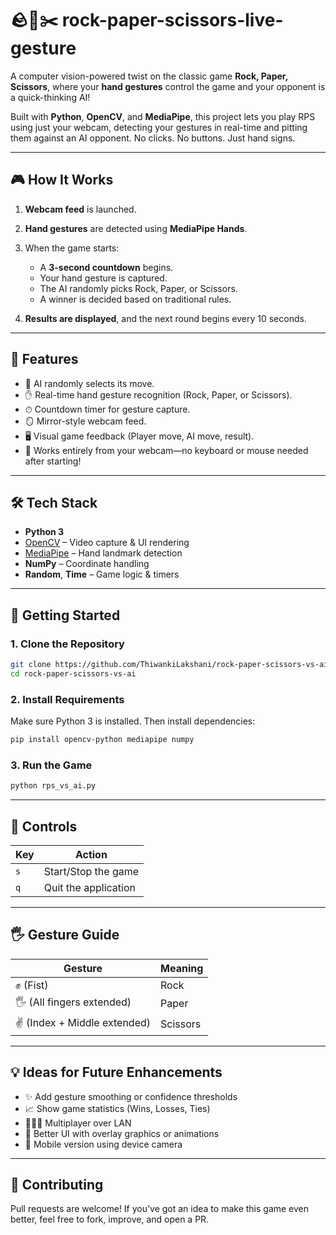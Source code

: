 #  🪨📄✂️ rock-paper-scissors-live-gesture


A computer vision-powered twist on the classic game **Rock, Paper, Scissors**, where your **hand gestures** control the game and your opponent is a quick-thinking AI!

Built with **Python**, **OpenCV**, and **MediaPipe**, this project lets you play RPS using just your webcam, detecting your gestures in real-time and pitting them against an AI opponent. No clicks. No buttons. Just hand signs.

---

## 🎮 How It Works

1. **Webcam feed** is launched.
2. **Hand gestures** are detected using **MediaPipe Hands**.
3. When the game starts:

   * A **3-second countdown** begins.
   * Your hand gesture is captured.
   * The AI randomly picks Rock, Paper, or Scissors.
   * A winner is decided based on traditional rules.
4. **Results are displayed**, and the next round begins every 10 seconds.

---

## 🧠 Features

* 🤖 AI randomly selects its move.
* ✋ Real-time hand gesture recognition (Rock, Paper, or Scissors).
* ⏱ Countdown timer for gesture capture.
* 🪞 Mirror-style webcam feed.
* 🖥 Visual game feedback (Player move, AI move, result).
* 🎯 Works entirely from your webcam—no keyboard or mouse needed after starting!

---

## 🛠 Tech Stack

* **Python 3**
* [OpenCV](https://opencv.org/) – Video capture & UI rendering
* [MediaPipe](https://mediapipe.dev/) – Hand landmark detection
* **NumPy** – Coordinate handling
* **Random**, **Time** – Game logic & timers

---

## 🚀 Getting Started

### 1. Clone the Repository

```bash
git clone https://github.com/ThiwankiLakshani/rock-paper-scissors-vs-ai.git
cd rock-paper-scissors-vs-ai
```

### 2. Install Requirements

Make sure Python 3 is installed. Then install dependencies:

```bash
pip install opencv-python mediapipe numpy
```

### 3. Run the Game

```bash
python rps_vs_ai.py
```

---

## 🎥 Controls

| Key | Action               |
| --- | -------------------- |
| `s` | Start/Stop the game  |
| `q` | Quit the application |

---

## 🖐 Gesture Guide

| Gesture                      | Meaning  |
| ---------------------------- | -------- |
| ✊ (Fist)                     | Rock     |
| 🖐 (All fingers extended)    | Paper    |
| ✌️ (Index + Middle extended) | Scissors |

---


## 💡 Ideas for Future Enhancements

* ✨ Add gesture smoothing or confidence thresholds
* 📈 Show game statistics (Wins, Losses, Ties)
* 🧑‍🤝‍🧑 Multiplayer over LAN
* 🎨 Better UI with overlay graphics or animations
* 📲 Mobile version using device camera

---

## 🤝 Contributing

Pull requests are welcome! If you’ve got an idea to make this game even better, feel free to fork, improve, and open a PR.

